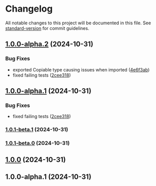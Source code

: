 # Changelog

All notable changes to this project will be documented in this file. See [standard-version](https://github.com/conventional-changelog/standard-version) for commit guidelines.

## [1.0.0-alpha.2](https://github.com/launch-stack/data/compare/v1.0.1-beta.1...v1.0.0-alpha.2) (2024-10-31)


### Bug Fixes

* exported Copiable type causing issues when imported ([4e6f3ab](https://github.com/launch-stack/data/commit/4e6f3ab6b2618dc6bff135d0c832b2ed0982dfd6))
* fixed failing tests ([2cee318](https://github.com/launch-stack/data/commit/2cee3184c2043c1c483c0dfd9e6714faaf7646bb))

## [1.0.0-alpha.1](https://github.com/launch-stack/data/compare/v1.0.1-beta.1...v1.0.0-alpha.1) (2024-10-31)


### Bug Fixes

* fixed failing tests ([2cee318](https://github.com/launch-stack/data/commit/2cee3184c2043c1c483c0dfd9e6714faaf7646bb))

### [1.0.1-beta.1](https://github.com/launch-stack/data/compare/v1.0.1-beta.0...v1.0.1-beta.1) (2024-10-31)

### [1.0.1-beta.0](https://github.com/launch-stack/data/compare/v1.0.0...v1.0.1-beta.0) (2024-10-31)

## [1.0.0](https://github.com/launch-stack/data/compare/v1.0.0-alpha.1...v1.0.0) (2024-10-31)

## 1.0.0-alpha.1 (2024-10-31)
